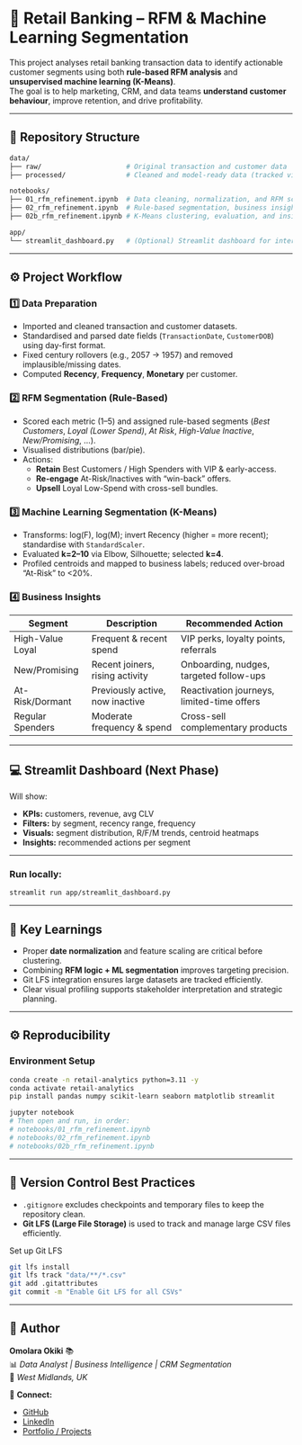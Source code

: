 # 🏦 Retail Banking – RFM & Machine Learning Segmentation

This project analyses retail banking transaction data to identify actionable customer segments using both **rule-based RFM analysis** and **unsupervised machine learning (K-Means)**.  
The goal is to help marketing, CRM, and data teams **understand customer behaviour**, improve retention, and drive profitability.

---

## 📂 Repository Structure

```bash
data/
├── raw/                     # Original transaction and customer data  
├── processed/               # Cleaned and model-ready data (tracked via Git LFS)

notebooks/
├── 01_rfm_refinement.ipynb  # Data cleaning, normalization, and RFM scoring  
├── 02_rfm_refinement.ipynb  # Rule-based segmentation, business insights, and visuals  
├── 02b_rfm_refinement.ipynb # K-Means clustering, evaluation, and insights  

app/
└── streamlit_dashboard.py   # (Optional) Streamlit dashboard for interactive exploration
```

---

## ⚙️ Project Workflow

### **1️⃣ Data Preparation**
- Imported and cleaned transaction and customer datasets.
- Standardised and parsed date fields (`TransactionDate`, `CustomerDOB`) using day-first format.
- Fixed century rollovers (e.g., 2057 → 1957) and removed implausible/missing dates.
- Computed **Recency**, **Frequency**, **Monetary** per customer.

### **2️⃣ RFM Segmentation (Rule-Based)**
- Scored each metric (1–5) and assigned rule-based segments (*Best Customers*, *Loyal (Lower Spend)*, *At Risk*, *High-Value Inactive*, *New/Promising*, …).
- Visualised distributions (bar/pie).
- Actions:
  - **Retain** Best Customers / High Spenders with VIP & early-access.
  - **Re-engage** At-Risk/Inactives with “win-back” offers.
  - **Upsell** Loyal Low-Spend with cross-sell bundles.

### **3️⃣ Machine Learning Segmentation (K-Means)**
- Transforms: log(F), log(M); invert Recency (higher = more recent); standardise with `StandardScaler`.
- Evaluated **k=2–10** via Elbow, Silhouette; selected **k=4**.
- Profiled centroids and mapped to business labels; reduced over-broad “At-Risk” to <20%.

### **4️⃣ Business Insights**
| Segment            | Description                         | Recommended Action                           |
|--------------------|-------------------------------------|----------------------------------------------|
| High-Value Loyal   | Frequent & recent spend             | VIP perks, loyalty points, referrals         |
| New/Promising      | Recent joiners, rising activity     | Onboarding, nudges, targeted follow-ups      |
| At-Risk/Dormant    | Previously active, now inactive     | Reactivation journeys, limited-time offers   |
| Regular Spenders   | Moderate frequency & spend          | Cross-sell complementary products            |

---

## 💻 Streamlit Dashboard (Next Phase)

Will show:
- **KPIs:** customers, revenue, avg CLV  
- **Filters:** by segment, recency range, frequency  
- **Visuals:** segment distribution, R/F/M trends, centroid heatmaps  
- **Insights:** recommended actions per segment  

---

### Run locally:
```bash
streamlit run app/streamlit_dashboard.py

```

---
## 🧠 Key Learnings

- Proper **date normalization** and feature scaling are critical before clustering.
- Combining **RFM logic + ML segmentation** improves targeting precision.
- Git LFS integration ensures large datasets are tracked efficiently.
- Clear visual profiling supports stakeholder interpretation and strategic planning.

---
## ⚙️ Reproducibility

 
### **Environment Setup**
```bash
conda create -n retail-analytics python=3.11 -y
conda activate retail-analytics
pip install pandas numpy scikit-learn seaborn matplotlib streamlit

jupyter notebook
# Then open and run, in order:
# notebooks/01_rfm_refinement.ipynb
# notebooks/02_rfm_refinement.ipynb
# notebooks/02b_rfm_refinement.ipynb

```

---
## 🧾 Version Control Best Practices

- `.gitignore` excludes checkpoints and temporary files to keep the repository clean.  
- **Git LFS (Large File Storage)** is used to track and manage large CSV files efficiently.  

Set up Git LFS

```bash
git lfs install
git lfs track "data/**/*.csv"
git add .gitattributes
git commit -m "Enable Git LFS for all CSVs"

```


---
## 👤 Author

**Omolara Okiki** 📚  
📊 *Data Analyst | Business Intelligence | CRM Segmentation*  
📍 *West Midlands, UK*  

🔗 **Connect:**  
- [GitHub](https://github.com/omoleek77)  
- [LinkedIn](https://www.linkedin.com/in/omolara-okiki)  
- [Portfolio / Projects](https://github.com/omoleek77?tab=repositories)
